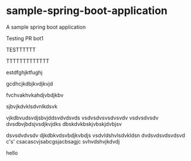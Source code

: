 # sample-spring-boot-application
A sample spring boot application

Testing PR bot1


TESTTTTTT

TTTTTTTTTTTTT


estdfghjktfughj


gcdhcjkdbjkvdjkvjd


fvchvakhvkahdjvbdjkbv

sjbvjkdvklsdvnlkdsvk

vjkdbvudsvdjsbvjddsvdvdsvds
vsdvsdvsvsdvsvdv
vsdvsdvsdv
dvsdbvjbdsjvsdjkvjdks
dbskdvkbskjvbskjdvbjsv

dsvsdvdvsdv
djkdbkvdsvbdjkvbdjs
vsdvldshvlsdvkldsn
dvdsvdsvdsvdsvd
c's'
csacascvjsabcgsjacbsagjc
svhvdshvjkdvdj

hello
